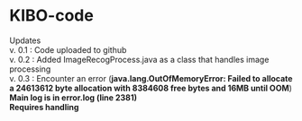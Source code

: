 # KIBO-code
Updates  
v. 0.1 : Code uploaded to github  
v. 0.2 : Added ImageRecogProcess.java as a class that handles image processing  
v. 0.3 : Encounter an error (**java.lang.OutOfMemoryError: Failed to allocate a 24613612 byte allocation with 8384608 free bytes and 16MB until OOM**)  
         **Main log is in error.log (line 2381)**  
         **Requires handling**  
